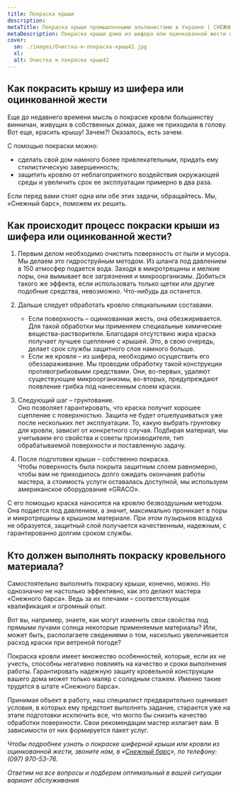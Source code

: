 ```yaml
---
title: Покраска крыши
description: 
metaTitle: Покраска крыши промышленными альпинистами в Украине | СНЕЖНЫЙ БАРС
metaDescription: Покраска крыши дома из шифера или оцинкованной жести промышленными альпинистами в Украине ☎+38 (096)555-30-92 от компании Снежный Барс
cover:
  sm: ./images/Очистка-и-покраска-крыш42.jpg
  xl: 
  alt: Очистка и покраска крыш42
---
```

## Как покрасить крышу из шифера или оцинкованной жести


Еще до недавнего времени мысль о покраске кровли большинству винничан, живущих в собственных домах, даже не приходила в голову. Вот еще, красить крышу! Зачем?! Оказалось, есть зачем.

С помощью покраски можно:

* сделать свой дом намного более привлекательным, придать ему стилистическую завершенность;
* защитить кровлю от неблагоприятного воздействия окружающей среды и увеличить срок ее эксплуатации примерно в два раза.

Если перед вами стоят одна или обе этих задачи, обращайтесь. Мы, «Снежный барс», поможем их решить.

## Как происходит процесс покраски крыши из шифера или оцинкованной жести?

1. Первым делом необходимо очистить поверхность от пыли и мусора.<br/>Мы делаем это гидроструйным методом. Из шланга под давлением в 150 атмосфер подается вода. Заходя в микротрещины и мелкие поры, она вымывает все загрязнения и микроорганизмы. Добиться такого же эффекта, если использовать только щетки или другие подобные средства, невозможно. Что-нибудь да останется.

2. Дальше следует обработать кровлю специальными составами.
   * Если поверхность – оцинкованная жесть, она обезжиривается. Для такой обработки мы применяем специальные химические вещества-растворители. Благодаря отсутствию жира краска получает лучшее сцепление с крышей. Это, в свою очередь, делает срок службы защитного слоя намного больше.
   * Если же кровля – из шифера, необходимо осуществить его обеззараживание. Мы проводим обработку такой конструкции противогрибковыми средствами. Они, во-первых, удаляют существующие микроорганизмы, во-вторых, предупреждают появление грибка под нанесенным слоем краски.

3. Следующий шаг – грунтование.<br/>
Оно позволяет гарантировать, что краска получит хорошее сцепление с поверхностью. Защита не будет отшелушиваться уже после нескольких лет эксплуатации. То, какую выбрать грунтовку для кровли, зависит от конкретного случая. Подбирая материал, мы учитываем его свойства и советы производителя, тип обрабатываемой поверхности и поставленную задачу.

4. После подготовки крыши – собственно покраска.<br/>Чтобы поверхность была покрыта защитным слоем равномерно, чтобы вам не приходилось долго ожидать окончания работы мастера, а стоимость услуги оставалась доступной, мы используем американское оборудование «GRACO».

С его помощью краска наносится на кровлю безвоздушным методом. Она подается под давлением, а значит, максимально проникает в поры и микротрещины в крышном материале. При этом пузырьков воздуха не образуется, защитный слой получается качественным, надежным, с гарантированно долгим сроком службы.

## Кто должен выполнять покраску кровельного материала?

Самостоятельно выполнить покраску крыши, конечно, можно. Но однозначно не настолько эффективно, как это делают мастера «Снежного барса». Ведь за их плечами – соответствующая квалификация и огромный опыт.

Вот вы, например, знаете, как могут изменить свои свойства под прямыми лучами солнца некоторые применяемые материалы? Или, может быть, располагаете сведениями о том, насколько увеличивается расход краски при ветреной погоде?

Покраска кровли имеет множество особенностей, которые, если их не учесть, способны негативно повлиять на качество и сроки выполнения работы. Гарантировать надежную защиту кровельной конструкции вашего дома может только маляр с солидным стажем. Именно такие трудятся в штате «Снежного барса».

Принимая объект в работу, наш специалист предварительно оценивает условия, в которых ему предстоит выполнять задание, старается уже на этапе подготовки исключить все, что могло бы снизить качество обработки поверхности. Свои рекомендации мастер излагает вам. В зависимости от них формируется пакет услуг.

_Чтобы подробнее узнать о покраске шиферной крыши или кровли из оцинкованной жести, звоните нам, в «[Снежный барс](/)», по телефону: (097) 970-53-76._

_Ответим на все вопросы и подберем оптимальный в вашей ситуации вариант обслуживания_
